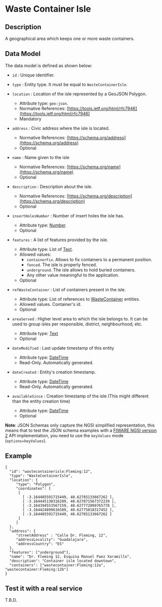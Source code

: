 # Waste Container Isle

## Description

A geographical area which keeps one or more waste containers.

## Data Model

The data model is defined as shown below:

+ `id` : Unique identifier.

+ `type` : Entity type. It must be equal to `WasteContainerIsle`.

+ `location` : Location of the isle represented by a GeoJSON Polygon.
    + Attribute type: `geo:json`.
    + Normative References: [https://tools.ietf.org/html/rfc7946](https://tools.ietf.org/html/rfc7946)
    + Mandatory

+ `address` : Civic address where the isle is located.
    + Normative References: [https://schema.org/address](https://schema.org/address)
    + Optional

+ `name` : Name given to the isle
    + Normative References: [https://schema.org/name](https://schema.org/name)
    + Optional

+ `description` : Description about the isle.
    + Normative References: [https://schema.org/description](https://schema.org/description)
    + Optional

+ `insertHolesNumber` : Number of insert holes the isle has.
    + Attribute type: [Number](https://schema.org/Number).
    + Optional

+ `features` : A list of features provided by the isle.
    + Attribute type: List of [Text](http://schema.org/Text).
    + Allowed values:
        + `containerFix`. Allows to fix containers to a permanent position.
        + `fenced`. The isle is properly fenced.
        + `underground`. The isle allows to hold buried containers.
        + Any other value meaningful to the application.
    + Optional

+ `refWasteContainer` : List of containers present in the isle.
    + Attribute type: List of references to [WasteContainer](../../WasteContainer/doc/spec.md) entities.
    + Allowed values. Container's id.
    + Optional

+ `areaServed` : Higher level area to which the isle belongs to. It can be used to group isles per
responsible, district, neighbourhood, etc.
    + Attribute type: [Text](https://schema.org/Text)
    + Optional

+ `dateModified` : Last update timestamp of this entity
    + Attribute type: [DateTime](https://schema.org/DateTime)
    + Read-Only. Automatically generated.

+ `dateCreated` : Entity's creation timestamp.
    + Attribute type: [DateTime](https://schema.org/DateTime)
    + Read-Only. Automatically generated.

+ `availableSince` : Creation timestamp of the isle (This might different than the entity creation time)
    + Attribute type: [DateTime](https://schema.org/DateTime)
    + Optional

**Note**: JSON Schemas only capture the NGSI simplified representation, this means that to test the JSON schema examples with
a [FIWARE NGSI version 2](http://fiware.github.io/specifications/ngsiv2/stable) API implementation, you need to use the `keyValues`
mode (`options=keyValues`).

## Example

    {
      "id": "wastecontainerisle:Fleming:12",
      "type": "WasteContainerIsle",
      "location": {
         "type": "Polygon",
         "coordinates": [
          [
            [ -3.164485591715449, 40.62785133667262 ],
            [ -3.164445130316209, 40.627871567372239 ],
            [ -3.164394553567159, 40.627772099765778 ],
            [ -3.164424899616589, 40.62775018317452 ],
            [ -3.164485591715449, 40.62785133667262 ]
          ]
         ]
      },
      "address": {
         "streetAddress" : "Calle Dr. Fleming, 12",
         "addressLocality": "Guadalajara",
         "addressCountry": "ES"
      },
      "features": ["underground"],
      "name": "Dr. Fleming 12, Esquina Manuel Paez Xaramillo",
      "description": "Container isle located downtown",
      "containers": ["wastecontainer:Fleming:12a", "wastecontainer:Fleming:12b"]
    }

## Test it with a real service

T.B.D.

